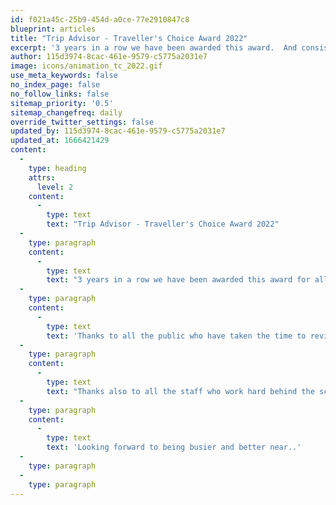 ```yaml
---
id: f021a45c-25b9-454d-a0ce-77e2910847c8
blueprint: articles
title: "Trip Advisor - Traveller's Choice Award 2022"
excerpt: '3 years in a row we have been awarded this award.  And consistently #1 in Stockport'
author: 115d3974-8cac-461e-9579-c5775a2031e7
image: icons/animation_tc_2022.gif
use_meta_keywords: false
no_index_page: false
no_follow_links: false
sitemap_priority: '0.5'
sitemap_changefreq: daily
override_twitter_settings: false
updated_by: 115d3974-8cac-461e-9579-c5775a2031e7
updated_at: 1666421429
content:
  -
    type: heading
    attrs:
      level: 2
    content:
      -
        type: text
        text: "Trip Advisor - Traveller's Choice Award 2022"
  -
    type: paragraph
    content:
      -
        type: text
        text: "3 years in a row we have been awarded this award for all our 5 star reviews.  We are consistently rated #1 in Stockport.  It's no wonder we consider ourselves to be South Manchester's best kept secret - so few Mancunians and Stopfordians (yes, that's the term - I looked it up ;) know that they can Venture Out canoeing  on the Mersey.  This is especially rewarding considering the difficult Covid years we all had in the region."
  -
    type: paragraph
    content:
      -
        type: text
        text: 'Thanks to all the public who have taken the time to review us on Trip Advisor and share their photos and experiences for others to see.'
  -
    type: paragraph
    content:
      -
        type: text
        text: "Thanks also to all the staff who work hard behind the scenes to make everyone's day safe and enjoyable."
  -
    type: paragraph
    content:
      -
        type: text
        text: 'Looking forward to being busier and better near..'
  -
    type: paragraph
  -
    type: paragraph
---
```

